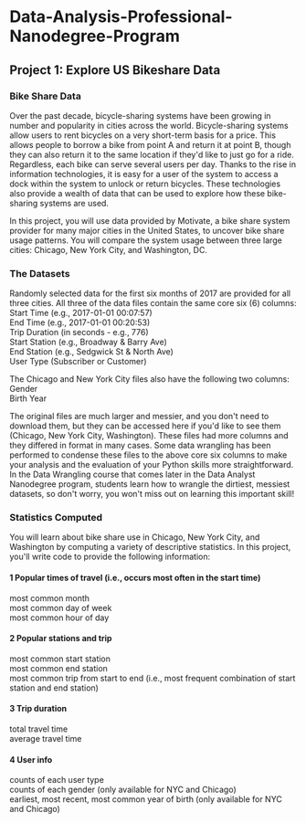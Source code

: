 # Data-Analysis-Professional-Nanodegree-Program

## Project 1: Explore US Bikeshare Data
### Bike Share Data
Over the past decade, bicycle-sharing systems have been growing in number and popularity in cities across the world. Bicycle-sharing systems allow users to rent bicycles on a very short-term basis for a price. This allows people to borrow a bike from point A and return it at point B, though they can also return it to the same location if they'd like to just go for a ride. Regardless, each bike can serve several users per day.
Thanks to the rise in information technologies, it is easy for a user of the system to access a dock within the system to unlock or return bicycles. These technologies also provide a wealth of data that can be used to explore how these bike-sharing systems are used.

In this project, you will use data provided by Motivate, a bike share system provider for many major cities in the United States, to uncover bike share usage patterns. You will compare the system usage between three large cities: Chicago, New York City, and Washington, DC.

### The Datasets
Randomly selected data for the first six months of 2017 are provided for all three cities. All three of the data files contain the same core six (6) columns:
<br /> Start Time (e.g., 2017-01-01 00:07:57)
<br /> End Time (e.g., 2017-01-01 00:20:53)
<br /> Trip Duration (in seconds - e.g., 776)
<br /> Start Station (e.g., Broadway & Barry Ave)
<br /> End Station (e.g., Sedgwick St & North Ave)
<br /> User Type (Subscriber or Customer)

The Chicago and New York City files also have the following two columns:
<br /> Gender
<br /> Birth Year

The original files are much larger and messier, and you don't need to download them, but they can be accessed here if you'd like to see them (Chicago, New York City, Washington). These files had more columns and they differed in format in many cases. Some data wrangling has been performed to condense these files to the above core six columns to make your analysis and the evaluation of your Python skills more straightforward. In the Data Wrangling course that comes later in the Data Analyst Nanodegree program, students learn how to wrangle the dirtiest, messiest datasets, so don't worry, you won't miss out on learning this important skill!

### Statistics Computed
You will learn about bike share use in Chicago, New York City, and Washington by computing a variety of descriptive statistics. In this project, you'll write code to provide the following information:
#### 1 Popular times of travel (i.e., occurs most often in the start time)
most common month
<br /> most common day of week
<br /> most common hour of day
#### 2 Popular stations and trip
most common start station
<br /> most common end station
<br /> most common trip from start to end (i.e., most frequent combination of start station and end station)
#### 3 Trip duration
total travel time
<br /> average travel time
#### 4 User info 
counts of each user type
<br /> counts of each gender (only available for NYC and Chicago)
<br /> earliest, most recent, most common year of birth (only available for NYC and Chicago)
